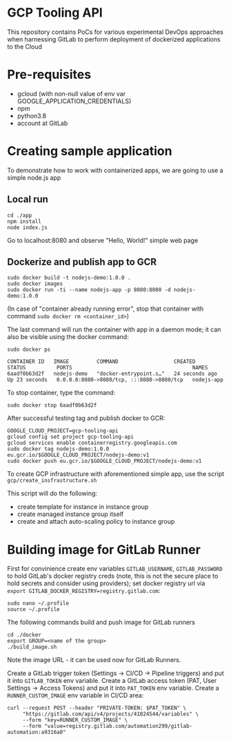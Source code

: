 # GCP Tooling API

This repository contains PoCs for various experimental DevOps approaches when harnessing GitLab to perform deployment of dockerized applications to the Cloud   

# Pre-requisites

- gcloud (with non-null value of env var GOOGLE_APPLICATION_CREDENTIALS)
- npm
- python3.8
- account at GitLab 

# Creating sample application

To demonstrate how to work with containerized apps, we are going to use a simple node.js app

## Local run

```shell
cd ./app
npm install
node index.js
```

Go to localhost:8080 and observe "Hello, World!" simple web page

## Dockerize and publish app to GCR

```shell
sudo docker build -t nodejs-demo:1.0.0 .
sudo docker images
sudo docker run -ti --name nodejs-app -p 8080:8080 -d nodejs-demo:1.0.0
```

(In case of "container already running error", stop that container with command `sudo docker rm <container_id>`)

The last command will run the container with app in a daemon mode; it can also be visible using the docker command:

```shell
sudo docker ps

CONTAINER ID   IMAGE         COMMAND                  CREATED          STATUS          PORTS                                       NAMES
6aadf0b63d2f   nodejs-demo   "docker-entrypoint.s…"   24 seconds ago   Up 23 seconds   0.0.0.0:8080->8080/tcp, :::8080->8080/tcp   nodejs-app
```

To stop container, type the command:

```shell
sudo docker stop 6aadf0b63d2f
```

After successful testing tag and publish docker to GCR:

```shell
GOOGLE_CLOUD_PROJECT=gcp-tooling-api
gcloud config set project gcp-tooling-api
gcloud services enable containerregistry.googleapis.com 
sudo docker tag nodejs-demo:1.0.0 eu.gcr.io/$GOOGLE_CLOUD_PROJECT/nodejs-demo:v1
sudo docker push eu.gcr.io/$GOOGLE_CLOUD_PROJECT/nodejs-demo:v1
```
To create GCP infrastructure with aforementioned simple app, use the script `gcp/create_insfrastructure.sh`

This script will do the following:

- create template for instance in instance group
- create managed instance group itself
- create and attach auto-scaling policy to instance group

# Building image for GitLab Runner

First for convinience create env variables `GITLAB_USERNAME`, `GITLAB_PASSWORD` to hold GitLab's docker registry creds (note, this is not the secure place to hold secrets and consider using providers); set docker registry url via `export GITLAB_DOCKER_REGISTRY=registry.gitlab.com`:

```
sudo nano ~/.profile
source ~/.profile
```
The following commands build and push image for GitLab runners

```
cd ./docker
export GROUP=<name of the group>
./build_image.sh
```

Note the image URL - it can be used now for GitLab Runners.

Create a GitLab trigger token (Settings -> CI/CD -> Pipeline triggers) and put it into `GITLAB_TOKEN` env variable.
Create a GitLab access token (PAT, User Settings -> Access Tokens) and put it into `PAT_TOKEN` env variable.
Create a `RUNNER_CUSTOM_IMAGE` env variable in CI/CD area:

```
curl --request POST --header "PRIVATE-TOKEN: $PAT_TOKEN" \
     "https://gitlab.com/api/v4/projects/41024544/variables" \
     --form "key=RUNNER_CUSTOM_IMAGE" \
     --form "value=registry.gitlab.com/automation299/gitlab-automation:a9316a0"
```





